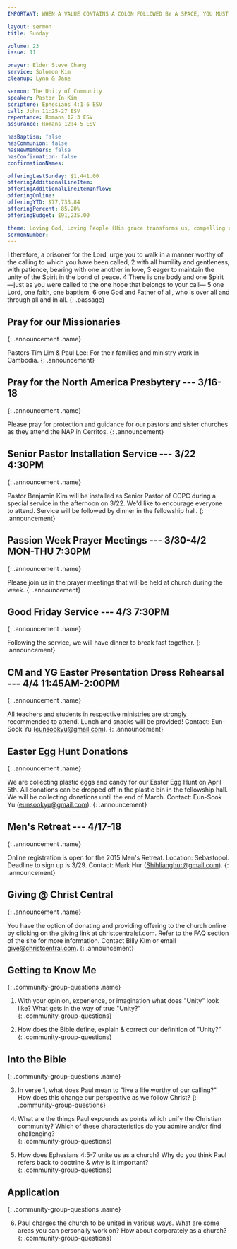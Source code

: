 ```yaml
---
IMPORTANT: WHEN A VALUE CONTAINS A COLON FOLLOWED BY A SPACE, YOU MUST USE &#58;

layout: sermon
title: Sunday

volume: 23
issue: 11

prayer: Elder Steve Chang
service: Solomon Kim
cleanup: Lynn & Jane

sermon: The Unity of Community
speaker: Pastor In Kim
scripture: Ephesians 4:1-6 ESV
call: John 11:25-27 ESV
repentance: Romans 12:3 ESV
assurance: Romans 12:4-5 ESV

hasBaptism: false
hasCommunion: false
hasNewMembers: false
hasConfirmation: false
confirmationNames: 

offeringLastSunday: $1,441.00
offeringAdditionalLineItem: 
offeringAdditionalLineItemInflow: 
offeringOnline: 
offeringYTD: $77,733.84
offeringPercent: 85.20% 
offeringBudget: $91,235.00

theme: Loving God, Loving People (His grace transforms us, compelling us to love others)
sermonNumber: 
---
```

I therefore, a prisoner for the Lord, urge you to walk in a manner worthy of the calling to which you have been called, 2 with all humility and gentleness, with patience, bearing with one another in love, 3 eager to maintain the unity of the Spirit in the bond of peace. 4 There is one body and one Spirit—just as you were called to the one hope that belongs to your call— 5 one Lord, one faith, one baptism, 6 one God and Father of all, who is over all and through all and in all.
{: .passage}




## Pray for our Missionaries
{: .announcement .name}

Pastors Tim Lim & Paul Lee: For their families and ministry work in Cambodia.
{: .announcement}

## Pray for the North America Presbytery --- 3/16-18
{: .announcement .name}

Please pray for protection and guidance for our pastors and sister churches as they attend the NAP in Cerritos.
{: .announcement}

## Senior Pastor Installation Service --- 3/22 4:30PM
{: .announcement .name}

Pastor Benjamin Kim will be installed as Senior Pastor of CCPC during a special service in the afternoon on 3/22. We'd like to encourage everyone to attend. Service will be followed by dinner in the fellowship hall.
{: .announcement}

## Passion Week Prayer Meetings --- 3/30-4/2 MON-THU 7:30PM
{: .announcement .name}

Please join us in the prayer meetings that will be held at church during the week.
{: .announcement}

## Good Friday Service --- 4/3 7:30PM
{: .announcement .name}

Following the service, we will have dinner to break fast together.
{: .announcement}

## CM and YG Easter Presentation Dress Rehearsal --- 4/4 11:45AM-2:00PM
{: .announcement .name}

All teachers and students in respective ministries are strongly recommended to attend. Lunch and snacks will be provided! Contact: Eun-Sook Yu (eunsookyu@gmail.com).
{: .announcement}

## Easter Egg Hunt Donations
{: .announcement .name}

We are collecting plastic eggs and candy for our Easter Egg Hunt on April 5th.  All donations can be dropped off in the plastic bin in the fellowship hall.  We will be collecting donations until the end of March. Contact: Eun-Sook Yu (eunsookyu@gmail.com).
{: .announcement}

## Men's Retreat --- 4/17-18
{: .announcement .name}

Online registration is open for the 2015 Men's Retreat. Location: Sebastopol. Deadline to sign up is 3/29. Contact: Mark Hur (Shihlianghur@gmail.com).
{: .announcement}

## Giving @ Christ Central
{: .announcement .name}

You have the option of donating and providing offering to the church online by clicking on the giving link at christcentralsf.com. Refer to the FAQ section of the site for more information. Contact Billy Kim or email give@christcentral.com. 
{: .announcement}


## Getting to Know Me
{: .community-group-questions .name}

1) With your opinion, experience, or imagination what does "Unity" look like? What gets in the way of true "Unity?"  
{: .community-group-questions}

2) How does the Bible define, explain & correct our definition of "Unity?"  
{: .community-group-questions}

## Into the Bible
{: .community-group-questions .name}

3) In verse 1, what does Paul mean to "live a life worthy of our calling?" How does this change our perspective as we follow Christ? 
{: .community-group-questions}

4) What are the things Paul expounds as points which unify the Christian community? Which of these characteristics do you admire and/or find challenging?  
{: .community-group-questions}

5) How does Ephesians 4:5-7 unite us as a church? Why do you think Paul refers back to doctrine & why is it important?  
{: .community-group-questions}

## Application
{: .community-group-questions .name}

6) Paul charges the church to be united in various ways. What are some areas you can personally work on? How about corporately as a church?
{: .community-group-questions}

